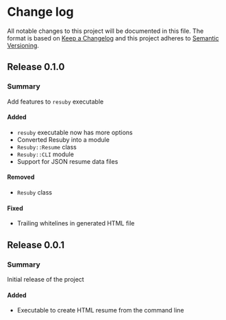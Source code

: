 # Change log

All notable changes to this project will be documented in this file. The format is based on [Keep a
Changelog](http://keepachangelog.com/en/1.0.0/) and this project adheres to [Semantic Versioning](http://semver.org).

## Release 0.1.0
### Summary

Add features to `resuby` executable

#### Added
- `resuby` executable now has more options
- Converted Resuby into a module
- `Resuby::Resume` class
- `Resuby::CLI` module
- Support for JSON resume data files

#### Removed
- `Resuby` class

#### Fixed
- Trailing whitelines in generated HTML file

## Release 0.0.1
### Summary

Initial release of the project

#### Added
- Executable to create HTML resume from the command line
